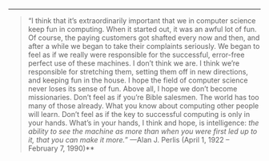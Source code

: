 ---
> “I think that it’s extraordinarily important that we in computer science keep fun in computing. When it started out,
it was an awful lot of fun. Of course, the paying customers
got shafted every now and then, and after a while we began
to take their complaints seriously. We began to feel as if we
really were responsible for the successful, error-free perfect
use of these machines. I don’t think we are. I think we’re
responsible for stretching them, setting them off in new directions, and keeping fun in the house. I hope the field of
computer science never loses its sense of fun. Above all, I
hope we don’t become missionaries. Don’t feel as if you’re
Bible salesmen. The world has too many of those already.
What you know about computing other people will learn.
Don’t feel as if the key to successful computing is only in
your hands. What’s in your hands, I think and hope, is intelligence: *the ability to see the machine as more than when you were first led up to it, that you can make it more.*”
—Alan J. Perlis (April 1, 1922 – February 7, 1990)**
